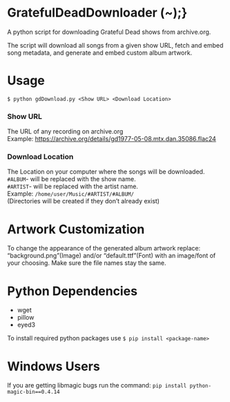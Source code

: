 # GratefulDeadDownloader (~);}
A python script for downloading Grateful Dead shows from archive.org.<br>

The script will download all songs from a given show URL, fetch and embed song metadata, and generate and embed custom album artwork.

# Usage
```
$ python gdDownload.py <Show URL> <Download Location>
```
### Show URL
The URL of any recording on archive.org<br>
Example: https://archive.org/details/gd1977-05-08.mtx.dan.35086.flac24

### Download Location
The Location on your computer where the songs will be downloaded.<br>
```#ALBUM```- will be replaced with the show name.<br>
```#ARTIST```- will be replaced with the artist name.<br>
Example: ```/home/user/Music/#ARTIST/#ALBUM/```<br>
(Directories will be created if they don’t already exist)<br>

# Artwork Customization

To change the appearance of the generated album artwork replace: “background.png”(Image) and/or “default.ttf”(Font) with an image/font of your choosing. Make sure the file names stay the same.

# Python Dependencies 

- wget
- pillow
- eyed3

To install required python packages use ```$ pip install <package-name>```

# Windows Users

If you are getting libmagic bugs run the command: ``` pip install python-magic-bin==0.4.14 ```






